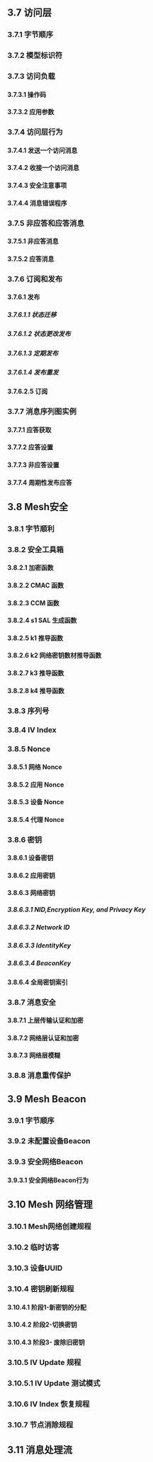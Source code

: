 ## 3.7 访问层
### 3.7.1 字节顺序
### 3.7.2 模型标识符
### 3.7.3 访问负载
#### 3.7.3.1 操作码
#### 3.7.3.2 应用参数
### 3.7.4 访问层行为
#### 3.7.4.1 发送一个访问消息
#### 3.7.4.2 收接一个访问消息
#### 3.7.4.3 安全注意事项
#### 3.7.4.4 消息错误程序
### 3.7.5 非应答和应答消息
#### 3.7.5.1 非应答消息
#### 3.7.5.2 应答消息
### 3.7.6 订阅和发布
#### 3.7.6.1 发布
##### 3.7.6.1.1 状态迁移
##### 3.7.6.1.2 状态更改发布
##### 3.7.6.1.3 定期发布
##### 3.7.6.1.4 发布重发
#### 3.7.6.2.5 订阅
### 3.7.7 消息序列图实例
#### 3.7.7.1 应答获取
#### 3.7.7.2 应答设置
#### 3.7.7.3 非应答设置
#### 3.7.7.4 周期性发布应答
## 3.8 Mesh安全
### 3.8.1 字节顺利
### 3.8.2 安全工具箱
#### 3.8.2.1 加密函数
#### 3.8.2.2 CMAC 函数
#### 3.8.2.3 CCM 函数
#### 3.8.2.4 s1 SAL 生成函数
#### 3.8.2.5 k1 推导函数
#### 3.8.2.6 k2 网络密钥数材推导函数
#### 3.8.2.7 k3 推导函数
#### 3.8.2.8 k4 推导函数
### 3.8.3 序列号
### 3.8.4 IV Index
### 3.8.5 Nonce
#### 3.8.5.1 网络 Nonce
#### 3.8.5.2 应用 Nonce
#### 3.8.5.3 设备 Nonce
#### 3.8.5.4 代理 Nonce
### 3.8.6 密钥
#### 3.8.6.1 设备密钥
#### 3.8.6.2 应用密钥
#### 3.8.6.3 网络密钥
##### 3.8.6.3.1 NID,Encryption Key, and Privacy Key
##### 3.8.6.3.2 Network ID
##### 3.8.6.3.3 IdentityKey
##### 3.8.6.3.4 BeaconKey
#### 3.8.6.4 全局密钥索引
### 3.8.7 消息安全
#### 3.8.7.1 上层传输认证和加密
#### 3.8.7.2 网络层认证和加密
#### 3.8.7.3 网络层模糊
### 3.8.8 消息重传保护
## 3.9 Mesh Beacon
### 3.9.1 字节顺序
### 3.9.2 未配置设备Beacon
### 3.9.3 安全网络Beacon
#### 3.9.3.1 安全网络Beacon行为
## 3.10 Mesh 网络管理
### 3.10.1 Mesh网络创建规程
### 3.10.2 临时访客
### 3.10.3 设备UUID
### 3.10.4 密钥刷新规程
#### 3.10.4.1 阶段1-新密钥的分配
#### 3.10.4.2 阶段2-切换密钥
#### 3.10.4.3 阶段3- 废除旧密钥
### 3.10.5 IV Update 规程
### 3.10.5.1 IV Update 测试模式
### 3.10.6 IV Index 恢复规程
### 3.10.7 节点消除规程
## 3.11 消息处理流